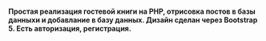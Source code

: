 #### Простая реализация гостевой книги на PHP, отрисовка постов в базы данныхи и добавлание в базу данных. Дизайн сделан через Bootstrap 5. Есть авторизация, регистрация.
